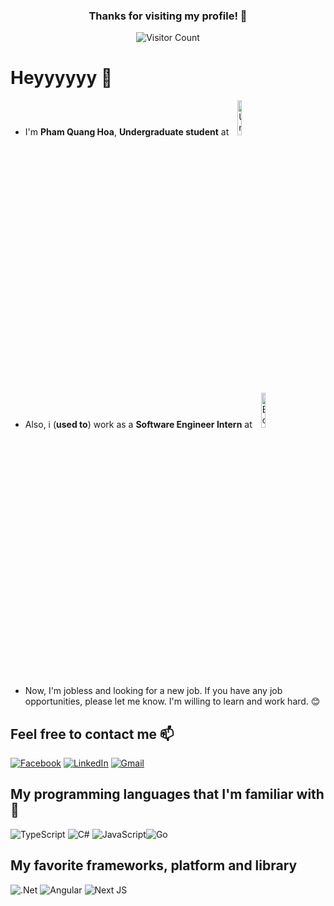 <div align="center">

### Thanks for visiting my profile! 🤗

![Visitor Count](https://profile-counter.glitch.me/hoapham2k2/count.svg)

</div>

# Heyyyyyy 👋

- I'm **Pham Quang Hoa**, **Undergraduate student** at <img src="https://en.uit.edu.vn/sites/vi/files/images/Logos/Logo_UIT_Web_Transparent.png" alt="University of Information Technology" width="12%" style="padding:0 10px" />
- Also, i (**used to**) work as a **Software Engineer Intern** at
  <img src="https://i1-sohoa.vnecdn.net/2023/09/06/BGSWSignet-1693961144-3843-1693961148.png?w=500&h=0&q=100&dpr=2&fit=crop&s=WwH3dN0ZPIGF6Ztt3TJDPw" alt="Bosch Global Software Technologies Vietnam" width="12%" style="padding:0 10px" />
- Now, I'm jobless and looking for a new job. If you have any job opportunities, please let me know. I'm willing to learn and work hard. 😊

## Feel free to contact me 📫

[![Facebook](https://img.shields.io/badge/Facebook-%231877F2.svg?style=for-the-badge&logo=Facebook&logoColor=white)](https://www.facebook.com/hoapham.Z)
[![LinkedIn](https://img.shields.io/badge/linkedin-%230077B5.svg?style=for-the-badge&logo=linkedin&logoColor=white)](https://www.linkedin.com/in/phamquanghoa/)
[![Gmail](https://img.shields.io/badge/Gmail-D14836?style=for-the-badge&logo=gmail&logoColor=white)](mailto:phamquanghoaz@gmail.com)

## My programming languages that I'm familiar with 🚀

![TypeScript](https://img.shields.io/badge/typescript-%23007ACC.svg?style=for-the-badge&logo=typescript&logoColor=white)
![C#](https://img.shields.io/badge/c%23-%23239120.svg?style=for-the-badge&logo=csharp&logoColor=white)
![JavaScript](https://img.shields.io/badge/javascript-%23323330.svg?style=for-the-badge&logo=javascript&logoColor=%23F7DF1E)![Go](https://img.shields.io/badge/go-%2300ADD8.svg?style=for-the-badge&logo=go&logoColor=white)

## My favorite frameworks, platform and library

![.Net](https://img.shields.io/badge/.NET-5C2D91?style=for-the-badge&logo=.net&logoColor=white) ![Angular](https://img.shields.io/badge/angular-%23DD0031.svg?style=for-the-badge&logo=angular&logoColor=white) ![Next JS](https://img.shields.io/badge/Next-black?style=for-the-badge&logo=next.js&logoColor=white)
